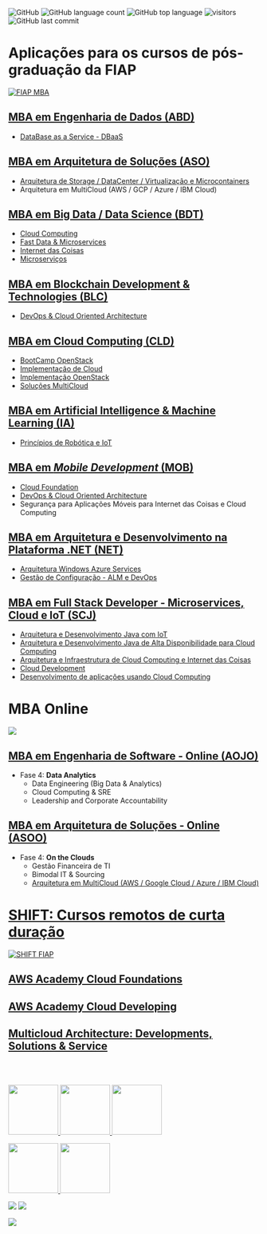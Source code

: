 ![GitHub](https://img.shields.io/github/license/josecastillolema/fiap)
![GitHub language count](https://img.shields.io/github/languages/count/josecastillolema/fiap)
![GitHub top language](https://img.shields.io/github/languages/top/josecastillolema/fiap)
![visitors](https://visitor-badge.laobi.icu/badge?page_id=josecastillolema.fiap&title=hits)
![GitHub last commit](https://img.shields.io/github/last-commit/josecastillolema/josecastillolema.github.io)


# Aplicações para os cursos de pós-graduação da FIAP

[![FIAP MBA](https://raw.githubusercontent.com/josecastillolema/fiap/master/img/mba.png)](https://www.fiap.com.br/mba/)


## [MBA em Engenharia de Dados (ABD)](https://github.com/josecastillolema/fiap/blob/master/abd/README.md)
- [DataBase as a Service - DBaaS](https://github.com/josecastillolema/fiap/blob/master/abd/dbaas/README.md)

## [MBA em Arquitetura de Soluções (ASO)](https://github.com/josecastillolema/fiap/blob/master/aso/README.md)
- [Arquitetura de Storage / DataCenter / Virtualização e Microcontainers](https://github.com/josecastillolema/fiap/blob/master/aso/microservices/README.md)
- Arquitetura em MultiCloud (AWS / GCP / Azure / IBM Cloud)

## [MBA em Big Data / Data Science (BDT)](https://github.com/josecastillolema/fiap/tree/master/bdt)
- [Cloud Computing](https://github.com/josecastillolema/fiap/blob/master/bdt/cloud/README.md)
- [Fast Data & Microservices](https://github.com/josecastillolema/fiap/blob/master/bdt/microservices/README.md)
- [Internet das Coisas](https://github.com/josecastillolema/fiap/tree/master/bdt/iot)
- [Microserviços](https://github.com/josecastillolema/fiap/blob/master/bdt/microservices/README.md)

## [MBA em Blockchain Development & Technologies (BLC)](https://github.com/josecastillolema/fiap/tree/master/blc)
- [DevOps & Cloud Oriented Architecture](https://github.com/josecastillolema/fiap/tree/master/blc/devops)

## [MBA em Cloud Computing (CLD)](https://github.com/josecastillolema/fiap/tree/master/cld)
- [BootCamp OpenStack](https://github.com/josecastillolema/fiap/tree/master/cld/openstack)
- [Implementação de Cloud](https://github.com/josecastillolema/fiap/tree/master/cld/openstack)
- [Implementação OpenStack](https://github.com/josecastillolema/fiap/tree/master/cld/openstack)
- [Soluções MultiCloud](https://github.com/josecastillolema/fiap/tree/master/cld/multicloud)

## [MBA em Artificial Intelligence & Machine Learning (IA)](https://github.com/josecastillolema/fiap/tree/master/ia)
- [Princípios de Robótica e IoT](https://github.com/josecastillolema/fiap/tree/master/ia/iot)

## [MBA em *Mobile Development* (MOB)](https://github.com/josecastillolema/fiap/tree/master/mob)
- [Cloud Foundation](https://github.com/josecastillolema/fiap/tree/master/mob/cloud)
- [DevOps & Cloud Oriented Architecture](https://github.com/josecastillolema/fiap/tree/master/mob/devops)
- Segurança para Aplicações Móveis para Internet das Coisas e Cloud Computing

## [MBA em Arquitetura e Desenvolvimento na Plataforma .NET (NET)](https://github.com/josecastillolema/fiap/tree/master/net)
- [Arquitetura Windows Azure Services](https://github.com/josecastillolema/fiap/tree/master/net/azure)
- [Gestão de Configuração - ALM e DevOps](https://github.com/josecastillolema/fiap/tree/master/net/devops)

## [MBA em Full Stack Developer - Microservices, Cloud e IoT (SCJ)](https://github.com/josecastillolema/fiap/tree/master/scj)
- [Arquitetura e Desenvolvimento Java com IoT](https://github.com/josecastillolema/fiap/tree/master/scj/java)
- [Arquitetura e Desenvolvimento Java de Alta Disponibilidade para Cloud Computing](https://github.com/josecastillolema/fiap/tree/master/scj/java)
- [Arquitetura e Infraestrutura de Cloud Computing e Internet das Coisas](https://github.com/josecastillolema/fiap/tree/master/scj/cloud)
- [Cloud Development](https://github.com/josecastillolema/fiap/tree/master/scj/cloud)
- [Desenvolvimento de aplicações usando Cloud Computing](https://github.com/josecastillolema/fiap/tree/master/scj/cloud)

# MBA Online

[![](https://raw.githubusercontent.com/josecastillolema/fiap/master/img/mba-on.png)](https://www.fiap.com.br/online/mba/)


## [MBA em Engenharia de Software - Online (AOJO)](https://github.com/josecastillolema/fiap/blob/master/aojo/README.md)
- Fase 4: **Data Analytics**
    - Data Engineering (Big Data & Analytics)
    - Cloud Computing & SRE 
    - Leadership and Corporate Accountability

## [MBA em Arquitetura de Soluções - Online (ASOO)](https://github.com/josecastillolema/fiap/blob/master/asoo/README.md)
- Fase 4: **On the Clouds**
    - Gestão Financeira de TI
    - Bimodal IT & Sourcing
    - [Arquitetura em MultiCloud (AWS / Google Cloud / Azure / IBM Cloud)](https://github.com/josecastillolema/fiap/blob/master/asoo/multicloud/README.md)

# [SHIFT: Cursos remotos de curta duração](https://github.com/josecastillolema/fiap/blob/master/shift/README.md)

[![SHIFT FIAP](https://raw.githubusercontent.com/josecastillolema/fiap/master/img/shift.png)](https://www.fiap.com.br/shift)

## [AWS Academy Cloud Foundations](https://github.com/josecastillolema/fiap/blob/master/shift/aws-foundations/README.md)

## [AWS Academy Cloud Developing](https://github.com/josecastillolema/fiap/blob/master/shift/aws-dev/README.md)

## [Multicloud Architecture: Developments, Solutions & Service](https://github.com/josecastillolema/fiap/blob/master/shift/multicloud/README.md)

<br><br>

<p float="left">
  <a href="https://josecastillolema.github.io/aws-academy/">  
    <img src="https://raw.githubusercontent.com/josecastillolema/fiap/master/img/aws-academy-2.png" width="100" />
  </a>
  <a href="https://josecastillolema.github.io/aws-educate/">
    <img src="https://raw.githubusercontent.com/josecastillolema/fiap/master/img/aws_educate.jpg" width="100" /> 
  </a>
  <a href="https://josecastillolema.github.io/aws-community-builder/">  
    <img src="https://raw.githubusercontent.com/josecastillolema/fiap/master/img/aws_community_builder.png" width="100" />
  </a>
</p>

<p float="left">
  <a href="https://josecastillolema.github.io/mct/">  
    <img src="https://raw.githubusercontent.com/josecastillolema/fiap/master/img/mct.png" width="100" />
  </a>
  <a href="https://josecastillolema.github.io/mie/">
    <img src="https://raw.githubusercontent.com/josecastillolema/fiap/master/img/mie.png" width="100" /> 
  </a>
</p>

[![](https://raw.githubusercontent.com/josecastillolema/fiap/master/img/hcai.png)](https://josecastillolema.github.io/haina/)
[![](https://raw.githubusercontent.com/josecastillolema/fiap/master/img/rh_academy.png)](https://josecastillolema.github.io/redhat-academy/)

![](https://raw.githubusercontent.com/josecastillolema/fiap/master/img/signature.png)
